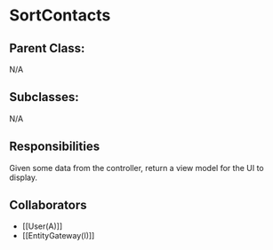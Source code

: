 # SortContacts

## Parent Class:
N/A

## Subclasses:
N/A

## Responsibilities
Given some data from the controller, return a view model for the UI to display.

## Collaborators
- [[User(A)]]
- [[EntityGateway(I)]]